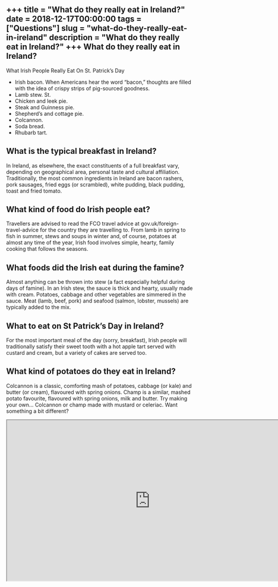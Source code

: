 +++
title = "What do they really eat in Ireland?"
date = 2018-12-17T00:00:00
tags = ["Questions"]
slug = "what-do-they-really-eat-in-ireland"
description = "What do they really eat in Ireland?"
+++
What do they really eat in Ireland?
-----------------------------------

What Irish People Really Eat On St. Patrick’s Day

- Irish bacon. When Americans hear the word “bacon,” thoughts are filled with the idea of crispy strips of pig-sourced goodness.
- Lamb stew. St.
- Chicken and leek pie.
- Steak and Guinness pie.
- Shepherd’s and cottage pie.
- Colcannon.
- Soda bread.
- Rhubarb tart.

What is the typical breakfast in Ireland?
-----------------------------------------

In Ireland, as elsewhere, the exact constituents of a full breakfast vary, depending on geographical area, personal taste and cultural affiliation. Traditionally, the most common ingredients in Ireland are bacon rashers, pork sausages, fried eggs (or scrambled), white pudding, black pudding, toast and fried tomato.

What kind of food do Irish people eat?
--------------------------------------

Travellers are advised to read the FCO travel advice at gov.uk/foreign-travel-advice for the country they are travelling to. From lamb in spring to fish in summer, stews and soups in winter and, of course, potatoes at almost any time of the year, Irish food involves simple, hearty, family cooking that follows the seasons.

What foods did the Irish eat during the famine?
-----------------------------------------------

Almost anything can be thrown into stew (a fact especially helpful during days of famine). In an Irish stew, the sauce is thick and hearty, usually made with cream. Potatoes, cabbage and other vegetables are simmered in the sauce. Meat (lamb, beef, pork) and seafood (salmon, lobster, mussels) are typically added to the mix.

What to eat on St Patrick’s Day in Ireland?
-------------------------------------------

For the most important meal of the day (sorry, breakfast), Irish people will traditionally satisfy their sweet tooth with a hot apple tart served with custard and cream, but a variety of cakes are served too.

What kind of potatoes do they eat in Ireland?
---------------------------------------------

Colcannon is a classic, comforting mash of potatoes, cabbage (or kale) and butter (or cream), flavoured with spring onions. Champ is a similar, mashed potato favourite, flavoured with spring onions, milk and butter. Try making your own… Colcannon or champ made with mustard or celeriac. Want something a bit different?

<iframe allow="accelerometer; autoplay; clipboard-write; encrypted-media; gyroscope; picture-in-picture" allowfullscreen="" class="__youtube_prefs__  epyt-is-override  no-lazyload" data-no-lazy="1" data-origheight="433" data-origwidth="770" data-skipgform_ajax_framebjll="" height="433" id="_ytid_89860" loading="lazy" src="https://www.youtube.com/embed/EjVN0mxDSDc?enablejsapi=1&autoplay=0&cc_load_policy=0&cc_lang_pref=&iv_load_policy=1&loop=0&modestbranding=0&rel=1&fs=1&playsinline=0&autohide=2&theme=dark&color=red&controls=1&" title="YouTube player" width="770"></iframe>